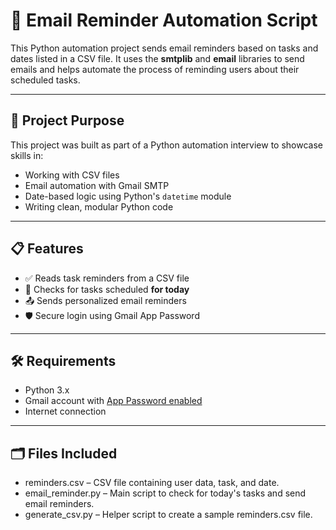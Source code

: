 # 📧 Email Reminder Automation Script

This Python automation project sends email reminders based on tasks and dates listed in a CSV file. It uses the **smtplib** and **email** libraries to send emails and helps automate the process of reminding users about their scheduled tasks.

---

## 🧠 Project Purpose

This project was built as part of a Python automation interview to showcase skills in:
- Working with CSV files
- Email automation with Gmail SMTP
- Date-based logic using Python's `datetime` module
- Writing clean, modular Python code

---

## 📋 Features

- ✅ Reads task reminders from a CSV file
- 📅 Checks for tasks scheduled **for today**
- 📤 Sends personalized email reminders
- 🛡️ Secure login using Gmail App Password

---

## 🛠️ Requirements

- Python 3.x
- Gmail account with [App Password enabled](https://support.google.com/accounts/answer/185833?hl=en)
- Internet connection

---

## 🗂️ Files Included

- reminders.csv – CSV file containing user data, task, and date.
- email_reminder.py – Main script to check for today's tasks and send email reminders.
- generate_csv.py – Helper script to create a sample reminders.csv file.
